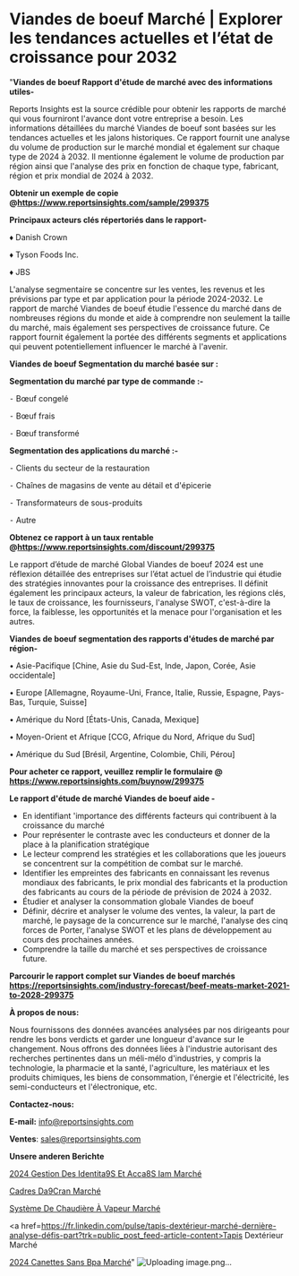 # Viandes de boeuf Marché | Explorer les tendances actuelles et l’état de croissance pour 2032

"<strong>Viandes de boeuf Rapport d'étude de marché avec des informations utiles-</strong>

Reports Insights est la source crédible pour obtenir les rapports de marché qui vous fourniront l'avance dont votre entreprise a besoin. Les informations détaillées du marché Viandes de boeuf sont basées sur les tendances actuelles et les jalons historiques. Ce rapport fournit une analyse du volume de production sur le marché mondial et également sur chaque type de 2024 à 2032. Il mentionne également le volume de production par région ainsi que l'analyse des prix en fonction de chaque type, fabricant, région et prix mondial de 2024 à 2032.

<strong><b>Obtenir un exemple de copie @</b></strong><a href=https://www.reportsinsights.com/sample/299375><strong><b>https://www.reportsinsights.com/sample/299375</b></strong></a>

<b>Principaux acteurs clés répertoriés dans le rapport-</b>

<b> </b>♦ Danish Crown

♦ Tyson Foods Inc.

♦ JBS

L'analyse segmentaire se concentre sur les ventes, les revenus et les prévisions par type et par application pour la période 2024-2032. Le rapport de marché Viandes de boeuf étudie l'essence du marché dans de nombreuses régions du monde et aide à comprendre non seulement la taille du marché, mais également ses perspectives de croissance future. Ce rapport fournit également la portée des différents segments et applications qui peuvent potentiellement influencer le marché à l'avenir.

<strong>Viandes de boeuf Segmentation du marché basée sur :</strong>

<strong>Segmentation du marché par type de commande :-</strong>

⁃ Bœuf congelé

⁃ Bœuf frais

⁃ Bœuf transformé

<strong>Segmentation des applications du marché :-</strong>

⁃ Clients du secteur de la restauration

⁃ Chaînes de magasins de vente au détail et d'épicerie

⁃ Transformateurs de sous-produits

⁃ Autre

<strong><b>Obtenez ce rapport à un taux rentable @</b></strong><a href=https://www.reportsinsights.com/discount/299375><strong><b>https://www.reportsinsights.com/discount/299375</b></strong></a>

Le rapport d’étude de marché Global Viandes de boeuf 2024 est une réflexion détaillée des entreprises sur l’état actuel de l’industrie qui étudie des stratégies innovantes pour la croissance des entreprises. Il définit également les principaux acteurs, la valeur de fabrication, les régions clés, le taux de croissance, les fournisseurs, l'analyse SWOT, c'est-à-dire la force, la faiblesse, les opportunités et la menace pour l'organisation et les autres.

<strong>Viandes de boeuf segmentation des rapports d'études de marché par région-</strong>

• Asie-Pacifique [Chine, Asie du Sud-Est, Inde, Japon, Corée, Asie occidentale]

• Europe [Allemagne, Royaume-Uni, France, Italie, Russie, Espagne, Pays-Bas, Turquie, Suisse]

• Amérique du Nord [États-Unis, Canada, Mexique]

• Moyen-Orient et Afrique [CCG, Afrique du Nord, Afrique du Sud]

• Amérique du Sud [Brésil, Argentine, Colombie, Chili, Pérou]

<strong>Pour acheter ce rapport, veuillez remplir le formulaire @   <a href=https://www.reportsinsights.com/buynow/299375>https://www.reportsinsights.com/buynow/299375</a></strong>

<strong>Le rapport d'étude de marché Viandes de boeuf aide -</strong>
<ul>
  <li>En identifiant 'importance des différents facteurs qui contribuent à la croissance du marché</li>
  <li>Pour représenter le contraste avec les conducteurs et donner de la place à la planification stratégique</li>
  <li>Le lecteur comprend les stratégies et les collaborations que les joueurs se concentrent sur la compétition de combat sur le marché.</li>
  <li>Identifier les empreintes des fabricants en connaissant les revenus mondiaux des fabricants, le prix mondial des fabricants et la production des fabricants au cours de la période de prévision de 2024 à 2032.</li>
  <li>Étudier et analyser la consommation globale Viandes de boeuf</li>
  <li>Définir, décrire et analyser le volume des ventes, la valeur, la part de marché, le paysage de la concurrence sur le marché, l'analyse des cinq forces de Porter, l'analyse SWOT et les plans de développement au cours des prochaines années.</li>
  <li>Comprendre la taille du marché et ses perspectives de croissance future.</li>
</ul>

<strong>Parcourir le rapport complet sur Viandes de boeuf marchés <a href=https://reportsinsights.com/industry-forecast/beef-meats-market-2021-to-2028-299375>https://reportsinsights.com/industry-forecast/beef-meats-market-2021-to-2028-299375</a></strong>

<strong>À propos de nous:</strong>

Nous fournissons des données avancées analysées par nos dirigeants pour rendre les bons verdicts et garder une longueur d'avance sur le changement. Nous offrons des données liées à l'industrie autorisant des recherches pertinentes dans un méli-mélo d'industries, y compris la technologie, la pharmacie et la santé, l'agriculture, les matériaux et les produits chimiques, les biens de consommation, l'énergie et l'électricité, les semi-conducteurs et l'électronique, etc.

<strong>Contactez-nous:</strong>

<strong>E-mail:</strong> <a href=mailto:info@reportsinsights.com>info@reportsinsights.com</a>

<strong>Ventes</strong>: <a href=mailto:sales@reportsinsights.com>sales@reportsinsights.com</a>

<strong>Unsere anderen Berichte</strong>

<a href=https://www.linkedin.com/pulse/2024-gestion-des-identit%C3%A9s-et-acc%C3%A8s-iam-march%C3%A9-d4ulc/>2024 Gestion Des Identita9S Et Acca8S Iam Marché</a>

<a href=https://www.linkedin.com/pulse/cadres-d%C3%A9cran-march%C3%A9-2024-part-croissance-k5hmc/>Cadres Da9Cran Marché</a>

<a href=https://www.linkedin.com/pulse/système-de-chaudière-à-vapeur-marché-progrès-technologiques-q5kcc/>Système De Chaudière À Vapeur Marché</a>

<a href=https://fr.linkedin.com/pulse/tapis-dextérieur-marché-dernière-analyse-défis-part?trk=public_post_feed-article-content>Tapis Dextérieur Marché</a>

<a href=https://www.linkedin.com/pulse/2024-canettes-sans-bpa-march%C3%A9-rapport--fxutf/>2024 Canettes Sans Bpa Marché</a>"
![Uploading image.png…]()
